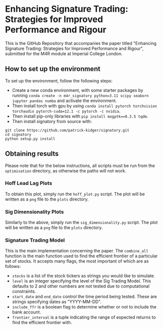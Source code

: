 # Enhancing Signature Trading: Strategies for Improved Performance and Rigour

This is the GitHub Repository that accompanies the paper titled "Enhancing Signature Trading: Strategies for Improved Performance and Rigour", submitted for the M4R module at Imperial College London.

## How to set up the environment

To set up the environment, follow the following steps:
- Create a new conda environment, with some starter packages by running `conda create -n m4r_signatory python=3.11 scipy seaborn jupyter pandas numba` and activate the environment.
- Then install torch with gpu by using `conda install pytorch torchvision torchaudio pytorch-cuda=12.1 -c pytorch -c nvidia`.
- Then install pip-only libraries with `pip install mogptk==0.3.5 tqdm`.
- Then install signatory from source with:

```
git clone https://github.com/patrick-kidger/signatory.git
cd signatory
python setup.py install
```

## Obtaining results

Please note that for the below instructions, all scripts must be run from the `optimisation` directory, as otherwise the paths will not work.

### Hoff Lead Lag Plots

To obtain this plot, simply run the `hoff_plot.py` script. The plot will be written as a `png` file to the `plots` directory.

### Sig Dimensionality Plots

Similarly to the above, simply run the `sig_dimensionality.py` script. The plot will be written as a `png` file to the `plots` directory.

### Signature Trading Model

This is the main implementation concerning the paper. The `combine_all` function is the main function used to find the efficient frontier of a particular set of stocks. It accepts many flags, the most important of which are as follows:
- `stocks` is a list of the stock tickers as strings you would like to simulate.
- `level` is an integer specifying the level of the Sig Trading Model. This defaults to 2 and other numbers are not tested due to computational constraints.
- `start_date` and `end_date` control the time period being tested. These are strings specifying dates as "YYYY-MM-DD".
- `include_ffr` is a boolean flag to determine whether or not to include the bank account.
- `frontier_interval` is a tuple indicating the range of expected returns to find the efficient frontier with.
